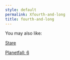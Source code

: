 ```yaml
---
style: default
permalink: Xfourth-and-long
title: fourth-and-long
---
```

You may also like:

[Stare](http://scp-wiki.net/stare)

[Planetfall: 6](http://scp-wiki.net/planetfall-6)
